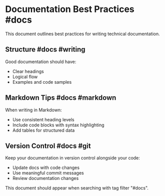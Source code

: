 # Documentation Best Practices #docs

This document outlines best practices for writing technical documentation.

## Structure #docs #writing

Good documentation should have:
- Clear headings
- Logical flow
- Examples and code samples

## Markdown Tips #docs #markdown

When writing in Markdown:
- Use consistent heading levels
- Include code blocks with syntax highlighting
- Add tables for structured data

## Version Control #docs #git

Keep your documentation in version control alongside your code:
- Update docs with code changes
- Use meaningful commit messages
- Review documentation changes

This document should appear when searching with tag filter "#docs".